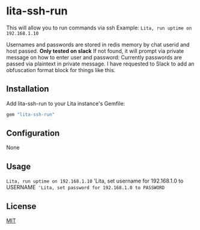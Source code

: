 # lita-ssh-run

This will allow you to run commands via ssh
Example:
`Lita, run uptime on 192.168.1.10`

Usernames and passwords are stored in redis memory by chat userid and host passed. **Only tested on slack**
If not found, it will prompt via private message on how to enter user and password:
Currently passwords are passed via plaintext in private message. I have requested to Slack to add an obfuscation format block for things like this.

## Installation

Add lita-ssh-run to your Lita instance's Gemfile:

``` ruby
gem "lita-ssh-run"
```


## Configuration

None

## Usage

`Lita, run uptime on 192.168.1.10`
'Lita, set username for 192.168.1.0 to USERNAME`
'Lita, set password for 192.168.1.0 to PASSWORD`


## License

[MIT](http://opensource.org/licenses/MIT)
